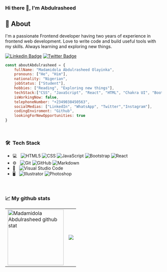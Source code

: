 ### Hi there 👋, I'm Abdulrasheed

## 🧐 About <a name = "about"></a>
I'm a passionate Frontend developer having two years of experience in frontend web development. Love to write code and build useful tools with my skills. Always learning and exploring new things.

[![Linkedin Badge](https://img.shields.io/badge/-Madamidola%20Abdulrasheed-blue?style=flat-square&logo=Linkedin&logoColor=white&link=https://www.linkedin.com/in/ellievillalejos/)](https://www.linkedin.com/in/abdulrasheed-madamidola-73640a260)
[![Twitter Badge](https://img.shields.io/badge/-@yinkaah_-1ca0f1?style=flat-square&labelColor=1ca0f1&logo=twitter&logoColor=white&link=https://twitter.com/asia_magana)](https://twitter.com/yinkaah_)

```javascript
const aboutAbdulrasheed = {
    fullName: "Madamidola Abdulrasheed Olayinka",
    pronouns: ["He", "Him"],
    nationality: "Nigerian",
    jobStatus: ["Student"],
    hobbies: ["Reading", "Exploring new things"],
    techStack:["CSS", "JavaScript", "React", "HTML", "Chakra UI", "Bootstrap"],
    isWorkingNow: false,
    telephoneNumber: "+2349038450563",
    socialMedias: ["LinkedIn", "WhatsApp", "Twitter","Instagram"],
    codingEnviroment: "Github",
    lookingForNewOpportunities: true    
}
```
<br>
<!-- <img src="https://media.tenor.com/images/df8c44a1d20ab367fdcb21880985fd33/tenor.gif" align="right"  width="30%"/> -->
<h3> 🛠 &nbsp;Tech Stack</h3>

- 💻 &nbsp;
  ![HTML5](https://img.shields.io/badge/-HTML5-333333?style=flat&logo=HTML5)
  ![CSS](https://img.shields.io/badge/-CSS-333333?style=flat&logo=CSS3&logoColor=1572B6)
  ![JavaScript](https://img.shields.io/badge/-JavaScript-333333?style=flat&logo=javascript)
  ![Bootstrap](https://img.shields.io/badge/-Bootstrap-333333?style=flat&logo=bootstrap&logoColor=563D7C)
  ![React](https://img.shields.io/badge/-React-333333?style=flat&logo=react)
- ⚙️ &nbsp;
  ![Git](https://img.shields.io/badge/-Git-333333?style=flat&logo=git)
  ![GitHub](https://img.shields.io/badge/-GitHub-333333?style=flat&logo=github)
  ![Markdown](https://img.shields.io/badge/-Markdown-333333?style=flat&logo=markdown)
- 🔧 &nbsp;
  ![Visual Studio Code](https://img.shields.io/badge/-Visual%20Studio%20Code-333333?style=flat&logo=visual-studio-code&logoColor=007ACC)
- 🖥 &nbsp;
  ![Illustrator](https://img.shields.io/badge/-Illustrator-333333?style=flat&logo=adobe-illustrator)
  ![Photoshop](https://img.shields.io/badge/-Photoshop-333333?style=flat&logo=adobe-photoshop)
<br>

<h3>📈 My github stats</h3>
<table>
  <tr>
  <td halign="bottom"> <img height="180em" src="https://github-readme-stats.vercel.app/api/top-langs/?username=brainy-bug&hide=less,scss,hack&show_icons=true&theme=chartreuse-dark&layout=compact&langs_count=8" alt="Madamidola Abdulrasheed github stat" align="center"/>
  </td>

  <td halign="bottom"><img src="https://github-readme-streak-stats.herokuapp.com?user=brainy-bug&theme=chartreuse-dark"></td>
</tr>
</table>



